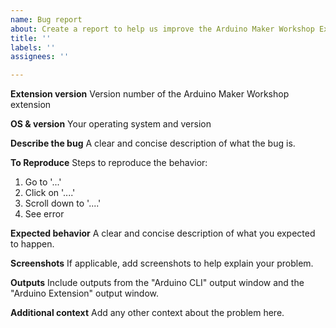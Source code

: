 ```yaml
---
name: Bug report
about: Create a report to help us improve the Arduino Maker Workshop Extension
title: ''
labels: ''
assignees: ''

---
```


**Extension version**
Version number of the Arduino Maker Workshop extension

**OS & version**
Your operating system and version

**Describe the bug**
A clear and concise description of what the bug is.

**To Reproduce**
Steps to reproduce the behavior:
1. Go to '...'
2. Click on '....'
3. Scroll down to '....'
4. See error

**Expected behavior**
A clear and concise description of what you expected to happen.

**Screenshots**
If applicable, add screenshots to help explain your problem.

**Outputs**
Include outputs from the "Arduino CLI" output window and the "Arduino Extension" output window.

**Additional context**
Add any other context about the problem here.
